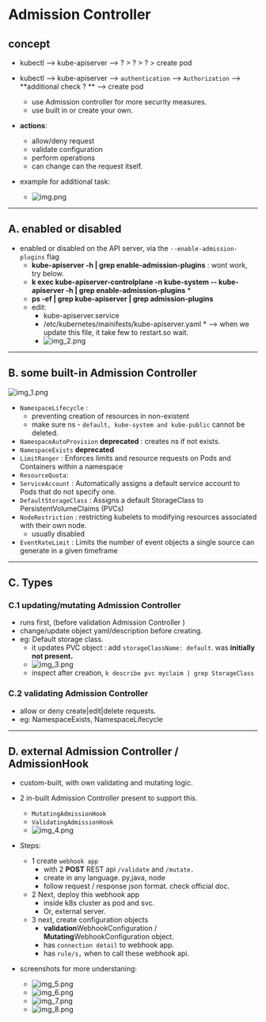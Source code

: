 # Admission Controller
## concept
- kubectl --> kube-apiserver --> ? > ? > ? > create pod
- kubectl --> kube-apiserver --> `authentication` --> `Authorization` --> **additional check ? ** --> create pod
  - use Admission controller for more security measures.
  - use built in or create your own.
- **actions**:
  - allow/deny request 
  - validate configuration 
  - perform operations 
  - can change can the request itself.

- example for additional task:
  - ![img.png](../99_img/security/07/img.png)

---
## A. enabled or disabled
- enabled or disabled on the API server, via the `--enable-admission-plugins` flag
  - **kube-apiserver -h | grep enable-admission-plugins** : wont work, try below.
  - **k exec kube-apiserver-controlplane -n kube-system -- kube-apiserver -h | grep enable-admission-plugins** *
  - **ps -ef | grep kube-apiserver | grep admission-plugins**
  - edit:
    - kube-apiserver.service
    - /etc/kubernetes/mainifests/kube-apiserver.yaml * --> when we update this file, it take few to restart.so wait.
    - ![img_2.png](../99_img/security/07/img_2.png)

---
## B. some built-in  Admission Controller
![img_1.png](../99_img/security/07/img_1.png)
- `NamespaceLifecycle` :  
  - preventing creation of resources in non-existent
  - make sure  ns - `default, kube-system and kube-public` cannot be deleted.
- `NamespaceAutoProvision` **deprecated** : creates ns if not exists.
- `NamespaceExists` **deprecated**
- `LimitRanger` :  Enforces limits and resource requests on Pods and Containers within a namespace
- `ResourceQuota`: 
- `ServiceAccount` : Automatically assigns a default service account to Pods that do not specify one.
- `DefaultStorageClass` :  Assigns a default StorageClass to PersistentVolumeClaims (PVCs)
- `NodeRestriction` : restricting kubelets to modifying resources associated with their own node.
  - usually disabled
- `EventRateLimit` : Limits the number of event objects a single source can generate in a given timeframe

---
## C. Types
### C.1 updating/mutating Admission Controller
- runs first,  (before validation   Admission Controller )
- change/update object yaml/description before creating.
- eg: Default storage class.
  - it updates PVC object : add `storageClassName: default`. was **initially not present.**
  - ![img_3.png](../99_img/security/07/img_3.png)
  - inspect after creation, `k describe pvc myclaim | grep StorageClass`

### C.2 validating Admission Controller
- allow or deny create|edit|delete requests.
- eg:  NamespaceExists, NamespaceLifecycle

---
## D. external Admission Controller / AdmissionHook
- custom-built, with own validating and mutating logic.
- 2 in-built Admission Controller present to support this.
  - `MutatingAdmissionHook`
  - `ValidatingAdmissionHook`
  - ![img_4.png](../99_img/security/07/img_4.png)

- Steps:
  - 1 create `webhook app` 
    - with 2 **POST** REST api `/validate` and `/mutate. `
    - create in any language. py,java, node
    - follow request / response json format. check official doc.
  - 2 Next, deploy this webhook app 
    - inside k8s cluster as pod and svc. 
    - Or, external server.
  - 3 next, create  configuration objects 
    - **validation**WebhookConfiguration / **Mutating**WebhookConfiguration object.
    - has `connection detail` to webhook app.
    - has `rule/s,` when to call these webhook api.
    
- screenshots for more understaning:
  -  ![img_5.png](../99_img/security/07/img_5.png)
  - ![img_6.png](../99_img/security/07/img_6.png)
  - ![img_7.png](../99_img/security/07/img_7.png)
  - ![img_8.png](../99_img/security/07/img_8.png)